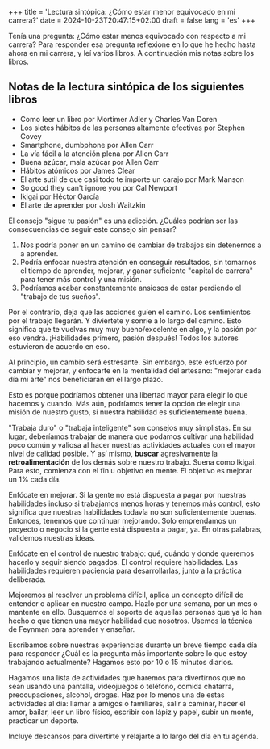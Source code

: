 +++
title = 'Lectura sintópica: ¿Cómo estar menor equivocado en mi carrera?'
date = 2024-10-23T20:47:15+02:00
draft = false
lang = 'es'
+++

Tenía una pregunta: ¿Cómo estar menos equivocado con respecto a mi carrera? Para responder esa pregunta reflexione en lo que he hecho hasta ahora en mi carrera, y leí varios libros. A continuación mis notas sobre los libros.

## Notas de la lectura sintópica de los siguientes libros
- Como leer un libro por Mortimer Adler y Charles Van Doren
- Los sietes hábitos de las personas altamente efectivas por Stephen Covey
- Smartphone, dumbphone por Allen Carr
- La vía fácil a la atención plena por Allen Carr
- Buena azúcar, mala azúcar por Allen Carr
- Hábitos atómicos por James Clear
- El arte sutil de que casi todo te importe un carajo por Mark Manson
- So good they can't ignore you por Cal Newport
- Ikigai por Héctor García
- El arte de aprender por Josh Waitzkin

El consejo "sigue tu pasión" es una adicción. ¿Cuáles podrían ser las consecuencias de seguir este consejo sin pensar?
1. Nos podría poner en un camino de cambiar de trabajos sin detenernos a a aprender.
2. Podría enfocar nuestra atención en conseguir resultados, sin tomarnos el tiempo de aprender, mejorar, y ganar suficiente "capital de carrera" para tener más control y una misión.
3. Podríamos acabar constantemente ansiosos de estar perdiendo el "trabajo de tus sueños".

Por el contrario, deja que las acciones guíen el camino. Los sentimientos por el trabajo llegarán. Y diviértete y sonríe a lo largo del camino. Esto significa que te vuelvas muy muy bueno/excelente en algo, y la pasión por eso vendrá. ¡Habilidades primero, pasión después! Todos los autores estuvieron de acuerdo en eso.

Al principio, un cambio será estresante. Sin embargo, este esfuerzo por cambiar y mejorar, y enfocarte en la mentalidad del artesano: "mejorar cada día mi arte" nos beneficiarán en el largo plazo. 

Esto es porque podríamos obtener una libertad mayor para elegir lo que hacemos y cuando. Más aún, podríamos tener la opción de elegir una misión de nuestro gusto, si nuestra habilidad es suficientemente buena.

"Trabaja duro" o "trabaja inteligente"  son consejos muy simplistas. En su lugar, deberíamos trabajar de manera que podamos cultivar una habilidad poco común y valiosa al hacer nuestras actividades actuales con el mayor nivel de calidad posible. Y así mismo, **buscar** agresivamente la **retroalimentación** de los demás sobre nuestro trabajo. Suena como Ikigai. Para esto, comienza con el fin u objetivo en mente. El objetivo es mejorar un 1% cada día.

Enfócate en mejorar. Si la gente no está dispuesta a pagar por nuestras habilidades incluso si trabajamos menos horas y tenemos más control, esto significa que nuestras habilidades todavía no son suficientemente buenas. Entonces, tenemos que continuar mejorando. Solo emprendamos un proyecto o negocio si la gente está dispuesta a pagar, ya. En otras palabras, validemos nuestras ideas.

Enfócate en el control de nuestro trabajo: qué, cuándo y donde queremos hacerlo y seguir siendo pagados. El control requiere habilidades. Las habilidades requieren paciencia para desarrollarlas, junto a la práctica deliberada.

Mejoremos al resolver un problema difícil, aplica un concepto difícil de entender o aplicar en nuestro campo. Hazlo por una semana, por un mes o mantente en ello. Busquemos el soporte de aquellas personas que ya lo han hecho o que tienen una mayor habilidad que nosotros. Usemos la técnica de Feynman para aprender y enseñar.

Escribamos sobre nuestras experiencias durante un breve tiempo cada día para responder ¿Cuál es la pregunta más importante sobre lo que estoy trabajando actualmente? Hagamos esto por 10 o 15 minutos diarios.

Hagamos una lista de actividades que haremos para divertirnos que no sean usando una pantalla, videojuegos o teléfono, comida chatarra, preocupaciones, alcohol, drogas. Haz por lo menos una de estas actividades al día: llamar a amigos o familiares, salir a caminar, hacer el amor, bailar, leer un libro físico, escribir con lápiz y papel, subir un monte, practicar un deporte. 

Incluye descansos para divertirte y relajarte a lo largo del día en tu agenda.
